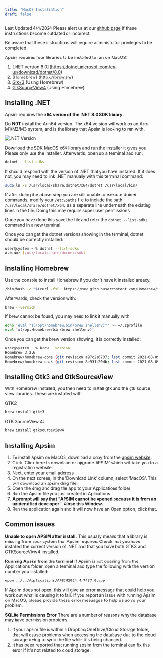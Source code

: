 ```yaml
---
title: "MacOS Installation"
draft: false
---
```

Last Updated 4/4/2024
Please alert us at our [github page](https://github.com/APSIMInitiative/ApsimX/issues) if these instructions become outdated or incorrect.

Be aware that these instructions will require administrator privileges to be completed.

Apsim requires four libraries to be installed to run on MacOS:

1. [.NET version 8.0] (https://dotnet.microsoft.com/en-us/download/dotnet/8.0)
2. [Homebrew] (https://brew.sh/)
3. [Gtk+3](https://docs.gtk.org/gtk3/macos.html) (Using Homebrew)
4. [GtkSourceView4](https://github.com/GNOME/gtksourceview) (Using Homebrew)

## Installing .NET

Apsim requires the **x64 verion of the .NET 8.0 SDK library**.

Do **NOT** install the Arm64 version. The x64 version will work on an Arm M1/M2/M3 system, and is the library that Apsim is looking to run with.

![.NET Version](/images/netversion.png)

Download the SDK MacOS x64 library and run the installer it gives you. Please only use the installer.
Afterwards, open up a terminal and run:

```bash
dotnet --list-sdks
```

It should respond with the version of .NET that you have installed. If it does not, you may need to link .NET manually with this terminal command:

```bash
sudo ln -s /usr/local/share/dotnet/x64/dotnet /usr/local/bin/
```

If after doing the above step you are still unable to execute dotnet commands, modify your `/etc/paths` file to include the path `/usr/local/share/dotnet/x64/` as a separate line underneath the existing lines in the file. Doing this may require super user permissions.

Once you have done this save the file and retry the `dotnet --list-sdks` command in a new terminal.

Once you can get the dotnet versions showing in the terminal, dotnet should be correctly installed:

```bash
user@system ~ % dotnet --list-sdks
8.0.407 [/usr/local/share/dotnet/sdk]
```

## Installing Homebrew

Use the console to install Homebrew if you don't have it installed aready.

```bash
/bin/bash -c "$(curl -fsSL https://raw.githubusercontent.com/Homebrew/install/HEAD/install.sh)"
```

Afterwards, check the version with:

```bash
brew --version
```

If brew cannot be found, you may need to link it manually with:

```bash
echo 'eval "$(/opt/homebrew/bin/brew shellenv)"' >> ~/.zprofile
eval "$(/opt/homebrew/bin/brew shellenv)"
```

Once you can get the brew version showing, it is correctly installed:

```bash
user@system ~ % brew --version
Homebrew 3.2.6
Homebrew/homebrew-core (git revision a97c2a6737; last commit 2021-08-09)
Homebrew/homebrew-cask (git revision 8e931b20db; last commit 2021-08-09)
```

## Installing Gtk3 and GtkSourceView

With Homebrew installed, you then need to install gtk and the gtk source view libraries. These are installed with:

GTK3:

```bash
brew install gtk+3
```

GTK SourceView 4:

```bash
brew install gtksourceview4
```

## Installing Apsim

1. To install Apsim on MacOS, download a copy from the [apsim website](https://www.apsim.info/download-apsim/).
2. Click 'Click here to download or upgrade APSIM' which will take you to a registration website.
3. Next, enter your email address
4. On the next screen, in the 'Download Link' column, select 'MacOS'. This will download an apsim dmg file.
5. Open the dmg and drag the app to your Applications folder
6. Run the Apsim file you just created in Aplications
7. **A prompt will say that "APSIM cannot be opened because it is from an unidentified developer". Close this Window.**
8. Run the application again and it will now have an Open option, click that.

## Common issues

**Unable to open APSIM after install.**
This usually means that a library is missing from your system that Apsim requires. Check that you have installed the correct version of .NET and that you have both GTK3 and GTKSourceView4 installed.

**Running Apsim from the terminal**
If Apsim is not opening from the Applications folder, open a terminal and type the following with the version number you installed:

```bash
open ../../Applications/APSIM2024.4.7437.0.app
```

If Apsim does not open, this will give an error message that could help you work out what is causing it to fail. If you report an issue with running Apsim on MacOS, please provide these error messages to help us solve your problem.

**SQLite Permissions Error**
There are a number of reasons why the database may have permission problems.

1. If your apsim file is within a Dropbox/OneDrive/Cloud Storage folder, that will cause problems when accessing the database due to the cloud storage trying to sync the file while it's being changed.
2. It has been reported that running apsim from the terminal can fix this error if it's not related to cloud storage.